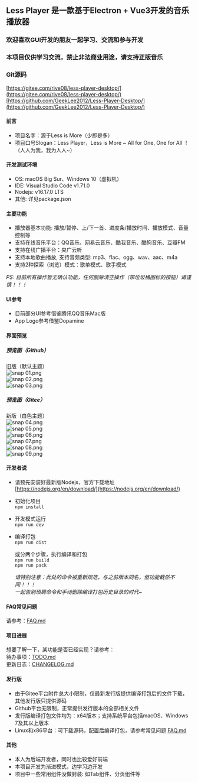## Less Player 是一款基于Electron + Vue3开发的音乐播放器  
### 欢迎喜欢GUI开发的朋友一起学习、交流和参与开发  
### 本项目仅供学习交流，禁止非法商业用途，请支持正版音乐  
  
### Git源码  
[https://gitee.com/rive08/less-player-desktop/](https://gitee.com/rive08/less-player-desktop/)  
[https://github.com/GeekLee2012/Less-Player-Desktop/](https://github.com/GeekLee2012/Less-Player-Desktop/)   
  
#### 前言
* 项目名字：源于Less is More（少即是多）  
* 项目口号Slogan：Less Player，Less is More ~ All for One, One for All ！（人人为我，我为人人~）  
  
#### 开发测试环境
* OS: macOS Big Sur、Windows 10（虚拟机）  
* IDE: Visual Studio Code v1.71.0  
* Nodejs: v16.17.0 LTS  
* 其他: 详见package.json  
  
#### 主要功能
* 播放器基本功能: 播放/暂停、上/下一首、进度条/播放时间、播放模式、音量控制等   
* 支持在线音乐平台：QQ音乐、网易云音乐、酷我音乐、酷狗音乐、豆瓣FM  
* 支持在线广播平台：央广云听  
* 支持本地歌曲播放, 支持音频类型: mp3、flac、ogg、wav、aac、m4a  
* 支持2种探索（浏览）模式：歌单模式、歌手模式  

*PS: 目前所有操作暂无确认功能，任何删除清空操作（带垃圾桶图标的按钮）请谨慎！！！*  
   
#### UI参考
* 目前部分UI参考借鉴腾讯QQ音乐Mac版  
* App Logo参考借鉴Dopamine  
  
#### 界面预览  
##### 预览图（Github）  
旧版（默认主题）  
![snap 01.png](https://github.com/GeekLee2012/Less-Player/blob/main/snapshot/snap%2008.png)  
![snap 02.png](https://github.com/GeekLee2012/Less-Player/blob/main/snapshot/snap%2009.png)  
![snap 03.png](https://github.com/GeekLee2012/Less-Player/blob/main/snapshot/snap%2010.png)   
    
##### 预览图（Gitee）   
新版（白色主题）  
![snap 04.png](https://gitee.com/rive08/resources/raw/master/less-player-desktop/snapshots/snap%2004.png)  
![snap 05.png](https://gitee.com/rive08/resources/raw/master/less-player-desktop/snapshots/snap%2005.png)  
![snap 06.png](https://gitee.com/rive08/resources/raw/master/less-player-desktop/snapshots/snap%2006.png)  
![snap 07.png](https://gitee.com/rive08/resources/raw/master/less-player-desktop/snapshots/snap%2007.png)  
![snap 08.png](https://gitee.com/rive08/resources/raw/master/less-player-desktop/snapshots/snap%2008.png)  
![snap 09.png](https://gitee.com/rive08/resources/raw/master/less-player-desktop/snapshots/snap%2009.png)  
  
#### 开发者说  
* 请预先安装好最新版Nodejs，官方下载地址  
[https://nodejs.org/en/download/](https://nodejs.org/en/download/)  
  
* 初始化项目  
  `npm install`
  
* 开发模式运行  
  `npm run dev`
  
* 编译打包  
  `npm run dist`  
      
  或分两个步骤，执行编译和打包  
  `npm run build`  
  `npm run pack`  
    
  *请特别注意：此处的命令被重新规范，与之前版本同名，但功能截然不同！！！*  
  *一起告别琐屑命令和手动删除编译打包历史目录的时代~*  
  
#### FAQ常见问题
请参考：[FAQ.md](FAQ.md)  
  
#### 项目进展  
想要了解一下，某功能是否已经实现？请参考：  
待办事项：[TODO.md](TODO.md)  
更新日志：[CHANGELOG.md](CHANGELOG.md)   
  
#### 发行版  
* 由于Gitee平台附件总大小限制，仅最新发行版提供编译打包后的文件下载，其他发行版只提供源码  
* Github平台无限制，正常提供发行版本的全部相关文件  
* 发行版编译打包文件均为：x64版本；支持系统平台包括macOS、Windows 7及其以上版本  
* Linux和x86平台：可下载源码，配置后编译打包，请参考常见问题 [FAQ.md](FAQ.md)
  
#### 其他
* 本人为后端开发者，同时也比较爱好前端  
* 本项目开发为渐进模式，边学习边开发  
* 项目中一些常用组件没做封装: 如Tab组件、分页组件等  